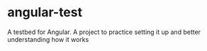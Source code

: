 # angular-test
A testbed for Angular.  A project to practice setting it up and better understanding how it works
